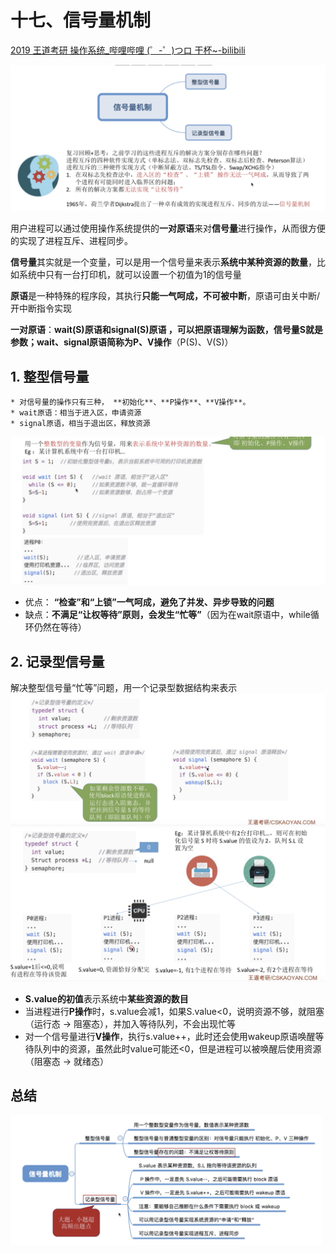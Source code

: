 # 十七、信号量机制
[2019 王道考研 操作系统_哔哩哔哩 (゜-゜)つロ 干杯~-bilibili](https://www.bilibili.com/video/BV1YE411D7nH?p=21&spm_id_from=pageDriver)

![](%E5%8D%81%E4%B8%83%E3%80%81%E4%BF%A1%E5%8F%B7%E9%87%8F%E6%9C%BA%E5%88%B6/%E6%88%AA%E5%B1%8F2021-04-05%2011.11.12.png)

用户进程可以通过使用操作系统提供的**一对原语**来对**信号量**进行操作，从而很方便的实现了进程互斥、进程同步。

**信号量**其实就是一个变量，可以是用一个信号量来表示**系统中某种资源的数量**，比如系统中只有一台打印机，就可以设置一个初值为1的信号量

**原语**是一种特殊的程序段，其执行**只能一气呵成，不可被中断**，原语可由关中断/开中断指令实现

**一对原语**：**wait(S)**原语和**signal(S)**原语 ，可以把原语理解为函数，信号量S就是参数；wait、signal原语**简称为P、V操作**（P(S)、V(S)）

## 1. 整型信号量
	* 对信号量的操作只有三种， **初始化**、**P操作**、**V操作**。
	* wait原语：相当于进入区，申请资源
	* signal原语，相当于退出区，释放资源
![](%E5%8D%81%E4%B8%83%E3%80%81%E4%BF%A1%E5%8F%B7%E9%87%8F%E6%9C%BA%E5%88%B6/%E6%88%AA%E5%B1%8F2021-04-05%2012.15.57.png)

* 优点： **“检查”和“上锁”一气呵成，避免了并发、异步导致的问题**
* 缺点：**不满足“让权等待”原则，会发生“忙等”**（因为在wait原语中，while循环仍然在等待）


## 2. 记录型信号量
解决整型信号量“忙等”问题，用一个记录型数据结构来表示
![](%E5%8D%81%E4%B8%83%E3%80%81%E4%BF%A1%E5%8F%B7%E9%87%8F%E6%9C%BA%E5%88%B6/%E6%88%AA%E5%B1%8F2021-04-05%2012.27.04.png)
![](%E5%8D%81%E4%B8%83%E3%80%81%E4%BF%A1%E5%8F%B7%E9%87%8F%E6%9C%BA%E5%88%B6/%E6%88%AA%E5%B1%8F2021-04-05%2012.33.09.png)


* **S.value的初值**表示系统中**某些资源的数目**
* 当进程进行**P操作**时，s.value会减1，如果S.value<0，说明资源不够，就阻塞（运行态 -> 阻塞态），并加入等待队列，不会出现忙等
* 对一个信号量进行**V操作**，执行s.value++，此时还会使用wakeup原语唤醒等待队列中的资源，虽然此时value可能还<0，但是进程可以被唤醒后使用资源（阻塞态 -> 就绪态）


## 总结
![](%E5%8D%81%E4%B8%83%E3%80%81%E4%BF%A1%E5%8F%B7%E9%87%8F%E6%9C%BA%E5%88%B6/%E6%88%AA%E5%B1%8F2021-04-05%2012.37.44.png)




